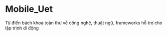 # Mobile_Uet
Từ điển bách khoa toàn thư về công nghệ, thuật ngữ, frameworks hỗ trợ cho lập trình di động
